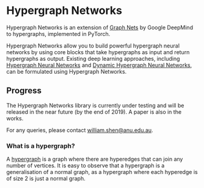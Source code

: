 # Hypergraph Networks
Hypergraph Networks is an extension of [Graph Nets](https://github.com/deepmind/graph_nets) 
by Google DeepMind to hypergraphs, implemented in PyTorch.

Hypergraph Networks allow you to build powerful hypergraph neural networks by using core blocks
that take hypergraphs as input and return hypergraphs as output. Existing deep learning approaches,
including [Hypergraph Neural Networks](https://github.com/iMoonLab/HGNN) and 
[Dynamic Hypergraph Neural Networks](https://www.ijcai.org/proceedings/2019/0366.pdf), can be
formulated using Hypergraph Networks.

## Progress
The Hypergraph Networks library is currently under testing and will be released in the near
future (by the end of 2019). A paper is also in the works.

For any queries, please contact 
[william.shen@anu.edu.au](mailto:william.shen@anu.edu.au).

### What is a hypergraph?
A [hypergraph](https://en.wikipedia.org/wiki/Hypergraph) is a graph where there are 
hyperedges that can join any number of vertices. It is easy to observe that a hypergraph
is a generalisation of a normal graph, as a hypergraph where each hyperedge is of size
2 is just a normal graph.
